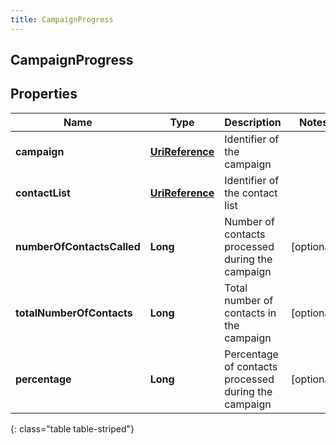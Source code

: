 ```yaml
---
title: CampaignProgress
---
```

## CampaignProgress


## Properties

| Name | Type | Description | Notes |
| ------------ | ------------- | ------------- | ------------- |
| **campaign** | [**UriReference**](UriReference.html) | Identifier of the campaign |  |
| **contactList** | [**UriReference**](UriReference.html) | Identifier of the contact list |  |
| **numberOfContactsCalled** | **Long** | Number of contacts processed during the campaign |  [optional] |
| **totalNumberOfContacts** | **Long** | Total number of contacts in the campaign |  [optional] |
| **percentage** | **Long** | Percentage of contacts processed during the campaign |  [optional] |
{: class="table table-striped"}



